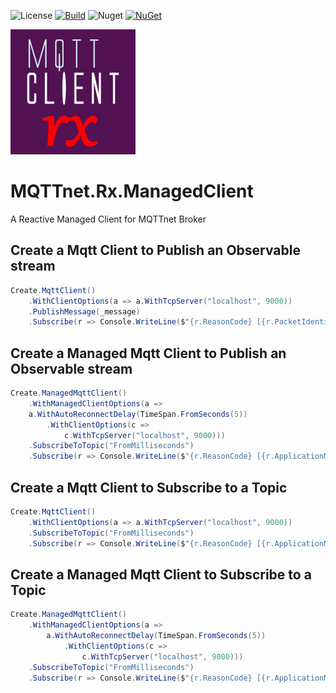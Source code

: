![License](https://img.shields.io/github/license/ChrisPulman/MQTTnet.Rx.ManagedClient.svg) [![Build](https://github.com/ChrisPulman/MQTTnet.Rx.ManagedClient/actions/workflows/BuildOnly.yml/badge.svg)](https://github.com/ChrisPulman/MQTTnet.Rx.ManagedClient/actions/workflows/BuildOnly.yml) ![Nuget](https://img.shields.io/nuget/dt/MQTTnet.Rx.Client?color=pink&style=plastic) [![NuGet](https://img.shields.io/nuget/v/MQTTnet.Rx.Client.svg?style=plastic)](https://www.nuget.org/packages/MQTTnet.Rx.Client)

<p align="left">
  <a href="https://github.com/ChrisPulman/MQTTnet.Rx.ManagedClient">
    <img alt="MQTTnet.Rx.ManagedClient" src="https://github.com/ChrisPulman/MQTTnet.Rx.ManagedClient/blob/main/Images/logo.png" width="200"/>
  </a>
</p>


# MQTTnet.Rx.ManagedClient
A Reactive Managed Client for MQTTnet Broker

## Create a Mqtt Client to Publish an Observable stream
```csharp
Create.MqttClient()
    .WithClientOptions(a => a.WithTcpServer("localhost", 9000))
    .PublishMessage(_message)
    .Subscribe(r => Console.WriteLine($"{r.ReasonCode} [{r.PacketIdentifier}]"));
```

## Create a Managed Mqtt Client to Publish an Observable stream
```csharp
Create.ManagedMqttClient()
    .WithManagedClientOptions(a =>
    a.WithAutoReconnectDelay(TimeSpan.FromSeconds(5))
        .WithClientOptions(c =>
            c.WithTcpServer("localhost", 9000)))
    .SubscribeToTopic("FromMilliseconds")
    .Subscribe(r => Console.WriteLine($"{r.ReasonCode} [{r.ApplicationMessage.Topic}] value : {r.ApplicationMessage.ConvertPayloadToString()}"));
```

## Create a Mqtt Client to Subscribe to a Topic
```csharp
Create.MqttClient()
    .WithClientOptions(a => a.WithTcpServer("localhost", 9000))
    .SubscribeToTopic("FromMilliseconds")
    .Subscribe(r => Console.WriteLine($"{r.ReasonCode} [{r.ApplicationMessage.Topic}] value : {r.ApplicationMessage.ConvertPayloadToString()}"));
```

## Create a Managed Mqtt Client to Subscribe to a Topic
```csharp
Create.ManagedMqttClient()
    .WithManagedClientOptions(a =>
        a.WithAutoReconnectDelay(TimeSpan.FromSeconds(5))
            .WithClientOptions(c =>
                c.WithTcpServer("localhost", 9000)))
    .SubscribeToTopic("FromMilliseconds")
    .Subscribe(r => Console.WriteLine($"{r.ReasonCode} [{r.ApplicationMessage.Topic}] value : {r.ApplicationMessage.ConvertPayloadToString()}"));
```